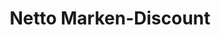 ---
title: "Netto Marken-Discount"
url: /bremen/netto-marken-discount-farger-strasse/
shop: Supermarkt
---